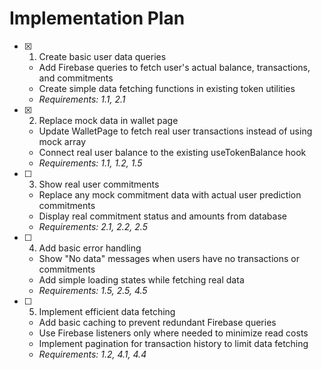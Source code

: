 # Implementation Plan

- [x] 1. Create basic user data queries
  - Add Firebase queries to fetch user's actual balance, transactions, and commitments
  - Create simple data fetching functions in existing token utilities
  - _Requirements: 1.1, 2.1_

- [x] 2. Replace mock data in wallet page
  - Update WalletPage to fetch real user transactions instead of using mock array
  - Connect real user balance to the existing useTokenBalance hook
  - _Requirements: 1.1, 1.2, 1.5_

- [ ] 3. Show real user commitments
  - Replace any mock commitment data with actual user prediction commitments
  - Display real commitment status and amounts from database
  - _Requirements: 2.1, 2.2, 2.5_

- [ ] 4. Add basic error handling
  - Show "No data" messages when users have no transactions or commitments
  - Add simple loading states while fetching real data
  - _Requirements: 1.5, 2.5, 4.5_

- [ ] 5. Implement efficient data fetching
  - Add basic caching to prevent redundant Firebase queries
  - Use Firebase listeners only where needed to minimize read costs
  - Implement pagination for transaction history to limit data fetching
  - _Requirements: 1.2, 4.1, 4.4_